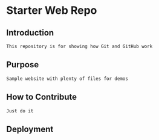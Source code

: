 # Starter Web Repo

## Introduction
	This repository is for showing how Git and GitHub work

## Purpose
	Sample website with plenty of files for demos

## How to Contribute
	Just do it

## Deployment